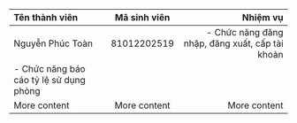 | Tên thành viên | Mã sinh viên | Nhiệm vụ|
| :----------- | :------------: | ------------: |
| Nguyễn Phúc Toàn |   81012202519|- Chức năng đăng nhập, đăng xuất, cấp tài khoản
                                    - Chức năng báo cáo tỷ lệ sử dụng phòng |
| More content |   More content |  More content |
